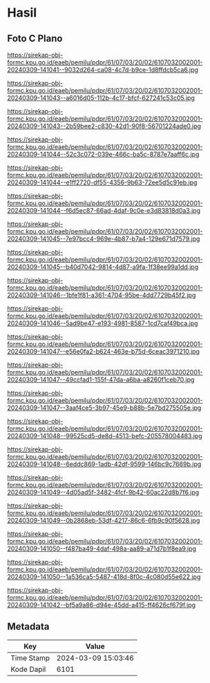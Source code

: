 # Hasil

## Foto C Plano

https://sirekap-obj-formc.kpu.go.id/eaeb/pemilu/pdpr/61/07/03/20/02/6107032002001-20240309-141041--9032d264-ca08-4c7d-b9ce-1d8ffdcb5ca6.jpg

https://sirekap-obj-formc.kpu.go.id/eaeb/pemilu/pdpr/61/07/03/20/02/6107032002001-20240309-141043--a6016d05-112b-4c17-bfcf-627241c53c05.jpg

https://sirekap-obj-formc.kpu.go.id/eaeb/pemilu/pdpr/61/07/03/20/02/6107032002001-20240309-141043--2b59bee2-c830-42d1-90f8-56701224ade0.jpg

https://sirekap-obj-formc.kpu.go.id/eaeb/pemilu/pdpr/61/07/03/20/02/6107032002001-20240309-141044--52c3c072-039e-466c-ba5c-8787e7aaff6c.jpg

https://sirekap-obj-formc.kpu.go.id/eaeb/pemilu/pdpr/61/07/03/20/02/6107032002001-20240309-141044--e1ff2720-df55-4356-9b63-72ee5d5c91eb.jpg

https://sirekap-obj-formc.kpu.go.id/eaeb/pemilu/pdpr/61/07/03/20/02/6107032002001-20240309-141044--f6d5ec87-66ad-4daf-9c0e-e3d83818d0a3.jpg

https://sirekap-obj-formc.kpu.go.id/eaeb/pemilu/pdpr/61/07/03/20/02/6107032002001-20240309-141045--7e97bcc4-969e-4b87-b7a4-129e671d7579.jpg

https://sirekap-obj-formc.kpu.go.id/eaeb/pemilu/pdpr/61/07/03/20/02/6107032002001-20240309-141045--b40d7042-9814-4d87-a9fa-1f38ee99a1dd.jpg

https://sirekap-obj-formc.kpu.go.id/eaeb/pemilu/pdpr/61/07/03/20/02/6107032002001-20240309-141046--1bfe1f81-a361-4704-95be-4dd7729b45f2.jpg

https://sirekap-obj-formc.kpu.go.id/eaeb/pemilu/pdpr/61/07/03/20/02/6107032002001-20240309-141046--5ad9be47-e193-4981-8587-1cd7caf49bca.jpg

https://sirekap-obj-formc.kpu.go.id/eaeb/pemilu/pdpr/61/07/03/20/02/6107032002001-20240309-141047--e56e0fa2-b624-463e-b75d-6ceac3971210.jpg

https://sirekap-obj-formc.kpu.go.id/eaeb/pemilu/pdpr/61/07/03/20/02/6107032002001-20240309-141047--49ccfad1-155f-47da-a6ba-a8260f1ceb70.jpg

https://sirekap-obj-formc.kpu.go.id/eaeb/pemilu/pdpr/61/07/03/20/02/6107032002001-20240309-141047--3aaf4ce5-3b97-45e9-b88b-5e7bd275505e.jpg

https://sirekap-obj-formc.kpu.go.id/eaeb/pemilu/pdpr/61/07/03/20/02/6107032002001-20240309-141048--99525cd5-de8d-4513-befc-205578004483.jpg

https://sirekap-obj-formc.kpu.go.id/eaeb/pemilu/pdpr/61/07/03/20/02/6107032002001-20240309-141048--6eddc869-1adb-42df-9599-146bc9c7669b.jpg

https://sirekap-obj-formc.kpu.go.id/eaeb/pemilu/pdpr/61/07/03/20/02/6107032002001-20240309-141049--4d05ad5f-3482-4fcf-9b42-60ac22d8b7f6.jpg

https://sirekap-obj-formc.kpu.go.id/eaeb/pemilu/pdpr/61/07/03/20/02/6107032002001-20240309-141049--0b2868eb-53df-4217-86c6-6fb9c90f5628.jpg

https://sirekap-obj-formc.kpu.go.id/eaeb/pemilu/pdpr/61/07/03/20/02/6107032002001-20240309-141050--f487ba49-4daf-498a-aa89-a71d7b1f8ea9.jpg

https://sirekap-obj-formc.kpu.go.id/eaeb/pemilu/pdpr/61/07/03/20/02/6107032002001-20240309-141050--1a536ca5-5487-418d-8f0c-4c080d55e622.jpg

https://sirekap-obj-formc.kpu.go.id/eaeb/pemilu/pdpr/61/07/03/20/02/6107032002001-20240309-141042--bf5a9a86-d94e-45dd-a415-ff4626cf679f.jpg


## Metadata

| Key        | Value               |
| ---------- | ------------------- |
| Time Stamp | 2024-03-09 15:03:46 |
| Kode Dapil | 6101                |



